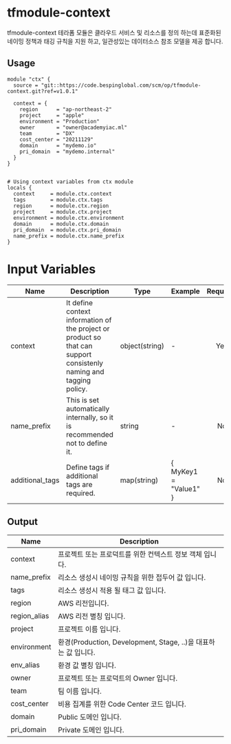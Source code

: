# tfmodule-context

tfmodule-context 테라폼 모듈은 클라우드 서비스 및 리소스를 정의 하는데 표준화된 네이밍 정책과 태깅 규칙을 지원 하고, 일관성있는 데이터소스 참조 모델을 제공 합니다.

## Usage

```hcl
module "ctx" {
  source = "git::https://code.bespinglobal.com/scm/op/tfmodule-context.git?ref=v1.0.1"

  context = {
    region      = "ap-northeast-2"
    project     = "apple"
    environment = "Production"
    owner       = "owner@academyiac.ml"
    team        = "DX"
    cost_center = "20211129"
    domain      = "mydemo.io"
    pri_domain  = "mydemo.internal"
  }
}


# Using context variables from ctx module
locals {
  context     = module.ctx.context
  tags        = module.ctx.tags
  region      = module.ctx.region
  project     = module.ctx.project
  environment = module.ctx.environment
  domain      = module.ctx.domain
  pri_domain  = module.ctx.pri_domain
  name_prefix = module.ctx.name_prefix
}
```

# Input Variables

| Name            | Description                                                                                                        | Type           | Example               | Required |
|-----------------|--------------------------------------------------------------------------------------------------------------------|----------------|-----------------------|:--------:|
| context         | It define context information of the project or product so that can support consistenly naming and tagging policy. | object(string) | -                     |   Yes    |
| name_prefix     | This is set automatically internally, so it is recommended not to define it.                                       | string         | -                     |    No    |
| additional_tags | Define tags if additional tags are required.                                                                       |  map(string)   | { MyKey1 = "Value1" } |    No    |

## Output

| Name         | Description                                         | 
|--------------|-----------------------------------------------------|
| context      | 프로젝트 또는 프로덕트를 위한 컨텍스트 정보 객체 입니다.           |
| name_prefix  | 리소스 생성시 네이밍 규칙을 위한 접두어 값 입니다.               |
| tags         | 리소스 생성시 적용 될 태그 값 입니다.                         |
| region       | AWS 리전입니다.                                          |
| region_alias | AWS 리전 별칭 입니다.                                      |
| project      | 프로젝트 이름 입니다.                                        |
| environment  | 환경(Production, Development, Stage, ..)을 대표하는 값 입니다. |
| env_alias    | 환경 값 별칭 입니다.                                        |
| owner        | 프로젝트 또는 프로덕트의 Owner 입니다.                            |
| team         | 팀 이름 입니다.                                           |
| cost_center  | 비용 집계를 위한 Code Center 코드 입니다.                       |
| domain       | Public 도메인 입니다.                                     |
| pri_domain   | Private 도메인 입니다.                                    |

